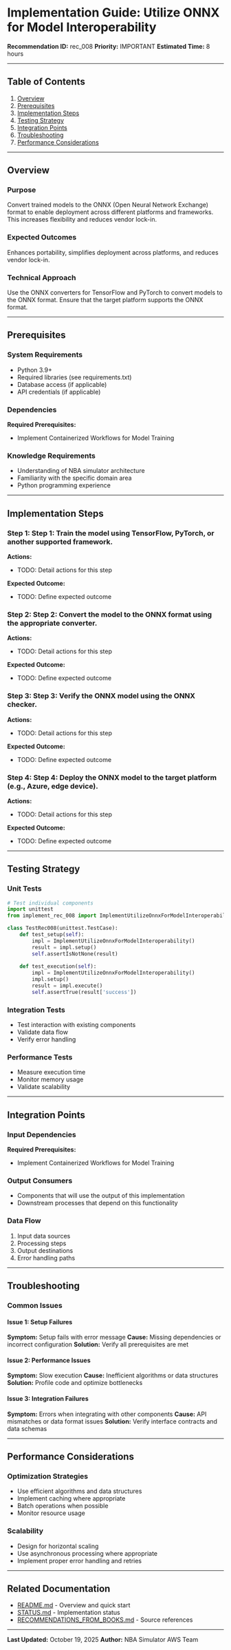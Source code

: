 # Implementation Guide: Utilize ONNX for Model Interoperability

**Recommendation ID:** rec_008
**Priority:** IMPORTANT
**Estimated Time:** 8 hours

---

## Table of Contents

1. [Overview](#overview)
2. [Prerequisites](#prerequisites)
3. [Implementation Steps](#implementation-steps)
4. [Testing Strategy](#testing-strategy)
5. [Integration Points](#integration-points)
6. [Troubleshooting](#troubleshooting)
7. [Performance Considerations](#performance-considerations)

---

## Overview

### Purpose

Convert trained models to the ONNX (Open Neural Network Exchange) format to enable deployment across different platforms and frameworks. This increases flexibility and reduces vendor lock-in.

### Expected Outcomes

Enhances portability, simplifies deployment across platforms, and reduces vendor lock-in.

### Technical Approach

Use the ONNX converters for TensorFlow and PyTorch to convert models to the ONNX format. Ensure that the target platform supports the ONNX format.

---

## Prerequisites

### System Requirements

- Python 3.9+
- Required libraries (see requirements.txt)
- Database access (if applicable)
- API credentials (if applicable)

### Dependencies

**Required Prerequisites:**

- Implement Containerized Workflows for Model Training


### Knowledge Requirements

- Understanding of NBA simulator architecture
- Familiarity with the specific domain area
- Python programming experience

---

## Implementation Steps

### Step 1: Step 1: Train the model using TensorFlow, PyTorch, or another supported framework.

**Actions:**
- TODO: Detail actions for this step

**Expected Outcome:**
- TODO: Define expected outcome

### Step 2: Step 2: Convert the model to the ONNX format using the appropriate converter.

**Actions:**
- TODO: Detail actions for this step

**Expected Outcome:**
- TODO: Define expected outcome

### Step 3: Step 3: Verify the ONNX model using the ONNX checker.

**Actions:**
- TODO: Detail actions for this step

**Expected Outcome:**
- TODO: Define expected outcome

### Step 4: Step 4: Deploy the ONNX model to the target platform (e.g., Azure, edge device).

**Actions:**
- TODO: Detail actions for this step

**Expected Outcome:**
- TODO: Define expected outcome



---

## Testing Strategy

### Unit Tests

```python
# Test individual components
import unittest
from implement_rec_008 import ImplementUtilizeOnnxForModelInteroperability

class TestRec008(unittest.TestCase):
    def test_setup(self):
        impl = ImplementUtilizeOnnxForModelInteroperability()
        result = impl.setup()
        self.assertIsNotNone(result)
    
    def test_execution(self):
        impl = ImplementUtilizeOnnxForModelInteroperability()
        impl.setup()
        result = impl.execute()
        self.assertTrue(result['success'])
```

### Integration Tests

- Test interaction with existing components
- Validate data flow
- Verify error handling

### Performance Tests

- Measure execution time
- Monitor memory usage
- Validate scalability

---

## Integration Points

### Input Dependencies

**Required Prerequisites:**

- Implement Containerized Workflows for Model Training


### Output Consumers

- Components that will use the output of this implementation
- Downstream processes that depend on this functionality

### Data Flow

1. Input data sources
2. Processing steps
3. Output destinations
4. Error handling paths

---

## Troubleshooting

### Common Issues

#### Issue 1: Setup Failures

**Symptom:** Setup fails with error message
**Cause:** Missing dependencies or incorrect configuration
**Solution:** Verify all prerequisites are met

#### Issue 2: Performance Issues

**Symptom:** Slow execution
**Cause:** Inefficient algorithms or data structures
**Solution:** Profile code and optimize bottlenecks

#### Issue 3: Integration Failures

**Symptom:** Errors when integrating with other components
**Cause:** API mismatches or data format issues
**Solution:** Verify interface contracts and data schemas

---

## Performance Considerations

### Optimization Strategies

- Use efficient algorithms and data structures
- Implement caching where appropriate
- Batch operations when possible
- Monitor resource usage

### Scalability

- Design for horizontal scaling
- Use asynchronous processing where appropriate
- Implement proper error handling and retries

---

## Related Documentation

- [README.md](README.md) - Overview and quick start
- [STATUS.md](STATUS.md) - Implementation status
- [RECOMMENDATIONS_FROM_BOOKS.md](RECOMMENDATIONS_FROM_BOOKS.md) - Source references

---

**Last Updated:** October 19, 2025
**Author:** NBA Simulator AWS Team
